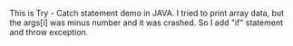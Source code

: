 This is Try - Catch statement demo in JAVA.
I tried to print array data, but the args[i] was minus number and it was crashed.
So I add "if" statement and throw exception.